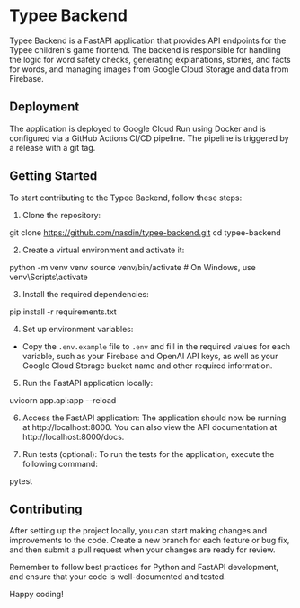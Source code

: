 # Typee Backend

Typee Backend is a FastAPI application that provides API endpoints for the Typee children's game frontend. The backend is responsible for handling the logic for word safety checks, generating explanations, stories, and facts for words, and managing images from Google Cloud Storage and data from Firebase.

## Deployment

The application is deployed to Google Cloud Run using Docker and is configured via a GitHub Actions CI/CD pipeline. The pipeline is triggered by a release with a git tag.


## Getting Started

To start contributing to the Typee Backend, follow these steps:

1. Clone the repository:

git clone https://github.com/nasdin/typee-backend.git
cd typee-backend


2. Create a virtual environment and activate it:

python -m venv venv
source venv/bin/activate # On Windows, use venv\Scripts\activate


3. Install the required dependencies:

pip install -r requirements.txt


4. Set up environment variables:
- Copy the `.env.example` file to `.env` and fill in the required values for each variable, such as your Firebase and OpenAI API keys, as well as your Google Cloud Storage bucket name and other required information.

5. Run the FastAPI application locally:

uvicorn app.api:app --reload


6. Access the FastAPI application:
The application should now be running at http://localhost:8000. You can also view the API documentation at http://localhost:8000/docs.

7. Run tests (optional):
To run the tests for the application, execute the following command:

pytest

## Contributing
After setting up the project locally, you can start making changes and improvements to the code. Create a new branch for each feature or bug fix, and then submit a pull request when your changes are ready for review.

Remember to follow best practices for Python and FastAPI development, and ensure that your code is well-documented and tested.

Happy coding!